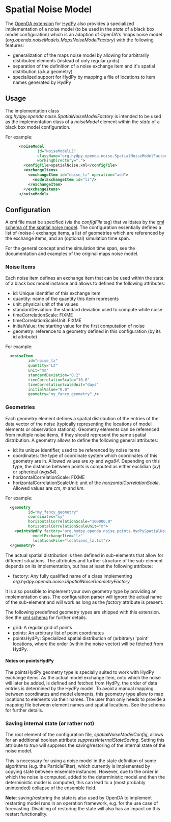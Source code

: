 # Spatial Noise Model

The [OpenDA extension](https://github.com/hydpy-dev/OpenDA#readme) for [HydPy](https://github.com/hydpy-dev/hydpy#readme)
also provides a specialized implementation of a noise model (to be used in the _state_ of a black box model configuration) which is 
an adaption of OpenDA's 'maps noise model (_org.openda.noiseModels.MapsNoiseModelFactory_) with the following features:
* generalization of the maps noise model by allowing for arbitrarily distributed elements (instead of only regular grids)
* separation of the definition of a noise exchange item and it's spatial distribution (a.k.a geometry)
* specialized support for HydPy by mapping a file of locations to item names generated by HydPy

## Usage

The implementation class _org.hydpy.openda.noise.SpatialNoiseModelFactory_ is intended to be used as the implementation class of a _noiseModel_ 
element within the _state_ of a black box model configuration.

For example:
```xml
      <noiseModel
              id="NoiseModelLZ"
              className="org.hydpy.openda.noise.SpatialNoiseModelFactory"
              workingDirectory=".">
        <configFile>spatialNoise.xml</configFile>
        <exchangeItems>
          <exchangeItem id="noise_lz" operation="add">
            <modelExchangeItem id="lz"/>
          </exchangeItem>
        </exchangeItems>
      </noiseModel> 
```

## Configuration

A xml file must be specified (via the _configFile_ tag) that validates by the [xml schema of the spatial noise model](https://raw.githubusercontent.com/hydpy-dev/OpenDA/master/extensions/HydPyOpenDABBModelWrapper/src/main/resources/schemas/spatialNoiseModel.xsd). 
The configuration essentially defines a list of (noise-) exchange items, a list of geometries which are referenced by the exchange items, and an (optional) simulation time span.

For the general concept and the simulation time span, see the documentation and examples of the original maps noise model.

### Noise Items

Each noise item defines an exchange item that can be used within the state of a black box model instance and allows to defined the following
attributes:
* id: Unique identifier of this exchange item
* quantity: name of the quantity this item represents
* unit: physical unit of the values
* standardDeviation: the standard deviation used to compute white noise
* timeCorrelationScale: FIXME
* timeCorrelationScaleUnit: FIXME
* initialValue: the starting value for the first computation of noise
* geometry: reference to a geometry defined in this configuration (by its id attribute)

For example:
```xml
  <noiseItem
          id="noise_lz"
          quantity="LZ"
          unit="mm"
          standardDeviation="0.2"
          timeCorrelationScale="10.0"
          timeCorrelationScaleUnit="days"
          initialValue="0.0"
          geometry="my_fancy_geometry" /> 
```

### Geometries

Each geometry element defines a spatial distribution of the entries of the data vector of the noise (typically representing the locations of model elements or observation stations).
Geometry elements can be referenced from multiple noise items, if they should represent the same spatial distribution.
A geometry allows to define the following general attributes:
* id: its unique identifier, used to be referenced by noise items
* coordinates: the type of coordinate system which coordinates of this geometry are in. Allowed values are _xy_ and _wgs84_. Depending on this type, the distance between points is computed as either euclidian (_xy_) or spherical (_wgs84_).
* horizontalCorrelationScale: FIXME
* horizontalCorrelationScaleUnit: unit of the _horizontalCorrelationScale_. Allowed values are _cm_, _m_ and _km_.

For example:
```xml
  <geometry
          id="my_fancy_geometry"
          coordinates="xy"
          horizontalCorrelationScale="100000.0"
          horizontalCorrelationScaleUnit="m">
    <pointsHydPy factory="org.hydpy.openda.noise.points.HydPySpatialNoisePointsGeometryFactory"
            modelExchangeItem="lz"
            locationsFile="locations_lz.txt"/>
  </geometry> 
```

The actual spatial distribution is then defined in sub-elements that allow for different situations.
The attributes and further structure of the sub-element depends on its implementation, but has at least the following attribute:
* factory: Any fully qualified name of a class implementing _org.hydpy.openda.noise.ISpatialNoiseGeometryFactory_

It is also possible to implement your own geometry type by providing an implementation class.
The configuration parser will ignore the actual name of the sub-element and will work as long as the _factory_ attribute is present.   

The following predefined geometry types are shipped with this extension. See the [xml schema](https://raw.githubusercontent.com/hydpy-dev/OpenDA/master/extensions/HydPyOpenDABBModelWrapper/src/main/resources/schemas/spatialNoiseModel.xsd) for further details.
* grid: A regular grid of points
* points: An arbitrary list of point coordinates
* pointsHydPy: Specialized spatial distribution of (arbitrary) 'point' locations, where the order (within the noise vector) will be
        fetched from HydPy.

#### Notes on pointsHydPy

The pointsHydPy geometry type is specially suited to work with HydPy exchange items. As the actual model exchange item, onto which the noise will later be added,
is defined and fetched from HydPy, the order of data entries is determined by the HydPy model. To avoid a manual mapping between coordinates and
model elements, this geometry type allow to map locations to elements via their names. The user than only needs to provide a mapping file between element names and
spatial locations. See the schema for further details.

### Saving internal state (or rather not)

The root element of the configuration file, _spatialNoiseModelConfig_, allows for an additional boolean attribute _suppressInternalStateSaving_.
Setting this attribute to _true_ will suppress the saving/restoring of the internal state of the noise model.

This is necessary for using a noise model in the state definition of some algorithms (e.g. the ParticleFilter), 
which currently is implemented by copying state between ensemble instances. However, due to the order in which the noise
is computed, added to the deterministic model and then the deterministic model is computed, this can lead to a 
(most probably unintended) collapse of the ensemble field.

**Note**: saving/restoring the state is also used by OpenDA to implement restarting model runs in an operation framework, e.g. for the use case of forecasting.
 Disabling of restoring the state will also has an impact on this restart functionality.